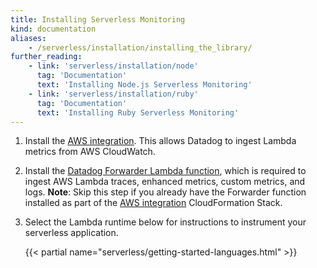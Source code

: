```yaml
---
title: Installing Serverless Monitoring
kind: documentation
aliases:
    - /serverless/installation/installing_the_library/
further_reading:
    - link: 'serverless/installation/node'
      tag: 'Documentation'
      text: 'Installing Node.js Serverless Monitoring'
    - link: 'serverless/installation/ruby'
      tag: 'Documentation'
      text: 'Installing Ruby Serverless Monitoring'
---
```


1. Install the [AWS integration][1]. This allows Datadog to ingest Lambda metrics from AWS CloudWatch. 
2. Install the [Datadog Forwarder Lambda function][2], which is required to ingest AWS Lambda traces, enhanced metrics, custom metrics, and logs. 
   **Note**: Skip this step if you already have the Forwarder function installed as part of the [AWS integration][1] CloudFormation Stack.
3. Select the Lambda runtime below for instructions to instrument your serverless application.

   {{< partial name="serverless/getting-started-languages.html" >}}

[1]: /integrations/amazon_web_services/#setup
[2]: /serverless/forwarder
